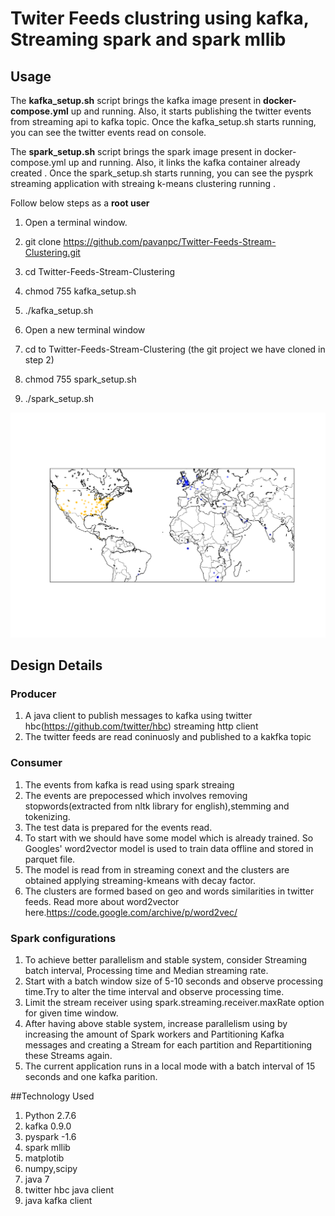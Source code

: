 # Twiter Feeds clustring using kafka, Streaming spark and spark mllib


## Usage
The <b>kafka_setup.sh</b> script brings the kafka image present in <b>docker-compose.yml</b> up and running. Also, it starts publishing the twitter events from streaming api to kafka topic. Once the kafka_setup.sh starts running, you can see the twitter events read on console.

The <b>spark_setup.sh</b> script brings the spark image present in docker-compose.yml up and running. Also, it links the kafka container already created . Once the spark_setup.sh starts running, you can see the pysprk streaming application with streaing k-means clustering running .

Follow below steps as a <b>root user</b>

1. Open a terminal window.

2. git clone https://github.com/pavanpc/Twitter-Feeds-Stream-Clustering.git

3. cd Twitter-Feeds-Stream-Clustering

4. chmod 755 kafka_setup.sh

5. ./kafka_setup.sh

6. Open a new terminal window

7. cd to Twitter-Feeds-Stream-Clustering (the git project we have cloned in step 2)

8. chmod 755 spark_setup.sh

9. ./spark_setup.sh

![Alt text](Clusters_plot_on_world_map.png?raw=true "Optional Title")
## Design Details
### Producer
  1. A java client to publish messages to kafka using twitter hbc(https://github.com/twitter/hbc) streaming http client
  2. The twitter feeds are read coninuosly and published to a kakfka topic

### Consumer
  1. The events from kafka is read using spark streaing
  2. The events are prepocessed which involves removing stopwords(extracted from nltk library for english),stemming and tokenizing.
  3. The test data is prepared for the events read.
  4. To start with we should have some model which is already trained. So Googles'  word2vector model is used to train data offline and stored in parquet file.
  5. The model is read from in streaming conext and the clusters are obtained applying streaming-kmeans with decay factor.
  6. The clusters are formed based on geo and words similarities in twitter feeds. Read more about word2vector here.https://code.google.com/archive/p/word2vec/

### Spark configurations 
1. To achieve better parallelism and stable system,  consider Streaming batch interval, Processing time and Median streaming rate.
2. Start with a batch window size of 5-10 seconds and observe processing time.Try to alter the time interval  and observe processing time.
3. Limit the stream receiver using spark.streaming.receiver.maxRate option for given time window.
4. After having above stable system, increase parallelism using by increasing the amount of Spark workers and Partitioning  Kafka messages and creating a Stream for each partition and Repartitioning these Streams again.
5. The current application runs in a local mode with a batch interval of 15 seconds and one kafka parition.



##Technology Used
  1. Python 2.7.6
  2. kafka 0.9.0
  3. pyspark -1.6
  4. spark mllib
  5. matplotib
  6. numpy,scipy
  7. java 7
  8. twitter hbc java client
  9. java kafka client
